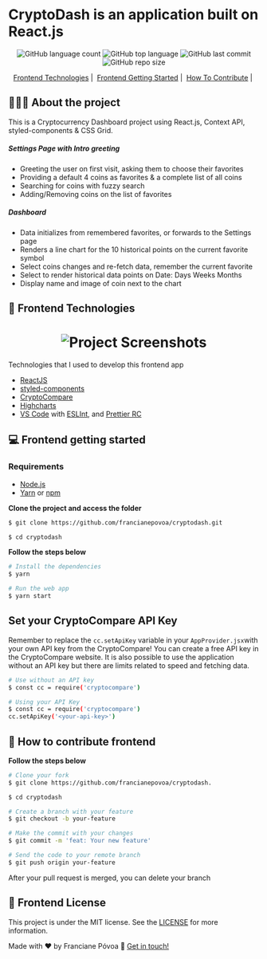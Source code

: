 # CryptoDash is an application built on React.js

<p align="center">
<img alt="GitHub language count" src="https://img.shields.io/github/languages/count/francianepovoa/cryptodash">
<img alt="GitHub top language" src="https://img.shields.io/github/languages/top/francianepovoa/cryptodash">
<img alt="GitHub last commit" src="https://img.shields.io/github/last-commit/francianepovoa/cryptodash">
<img alt="GitHub repo size" src="https://img.shields.io/github/repo-size/francianepovoa/cryptodash">
</p>

<p align="center"> 
  <a href="#-frontend-technologies">Frontend Technologies</a>&nbsp;|&nbsp;
  <a href="#-frontend-getting-started">Frontend Getting Started</a>&nbsp;|&nbsp
  <a href="#-how-to-contribute-frontend">How To Contribute</a>&nbsp;|&nbsp;
</p>

## 👨🏻‍💻 About the project

This is a Cryptocurrency Dashboard project using React.js, Context API, styled-components & CSS Grid. 

##### Settings Page with Intro greeting
 * Greeting the user on first visit, asking them to choose their favorites
 * Providing a default 4 coins as favorites & a complete list of all coins
 * Searching for coins with fuzzy search
 * Adding/Removing coins on the list of favorites

##### Dashboard
* Data initializes from remembered favorites, or forwards to the Settings page
* Renders a line chart for the 10 historical points on the current favorite symbol
* Select coins changes and re-fetch data, remember the current favorite
* Select to render historical data points on Date: Days Weeks Months
* Display name and image of coin next to the chart

## 🚀 Frontend Technologies
<h1 align="center">
	<img alt="Project Screenshots" src="./public/images/Home.gif"  />
</h1>

Technologies that I used to develop this frontend app

- [ReactJS](https://reactjs.org)
- [styled-components](https://styled-components.com/)
- [CryptoCompare](https://min-api.cryptocompare.com/)
- [Highcharts](https://www.highcharts.com/demo)
- [VS Code](https://code.visualstudio.com) with [ESLInt](https://eslint.org/docs/user-guide/getting-started), and [Prettier RC](https://github.com/prettier/prettier)

## 💻 Frontend getting started

### Requirements

- [Node.js](https://nodejs.org/en/)
- [Yarn](https://classic.yarnpkg.com/) or [npm](https://www.npmjs.com/)


**Clone the project and access the folder**

```bash
$ git clone https://github.com/francianepovoa/cryptodash.git

$ cd cryptodash

```

**Follow the steps below**

```bash
# Install the dependencies
$ yarn

# Run the web app
$ yarn start
```

## Set your CryptoCompare API Key

Remember to replace the `cc.setApiKey` variable in your `AppProvider.jsx`with your own API key from the CryptoCompare! 
You can create a free API key in the CryptoCompare website. It is also possible to use the application without an API key but there are limits related to speed and fetching data. 

```bash
# Use without an API key
$ const cc = require('cryptocompare')

# Using your API Key
$ const cc = require('cryptocompare')
cc.setApiKey('<your-api-key>')
```
## 🤔 How to contribute frontend

**Follow the steps below**

```bash
# Clone your fork
$ git clone https://github.com/francianepovoa/cryptodash.

$ cd cryptodash

# Create a branch with your feature
$ git checkout -b your-feature

# Make the commit with your changes
$ git commit -m 'feat: Your new feature'

# Send the code to your remote branch
$ git push origin your-feature
```

After your pull request is merged, you can delete your branch

## 📝 Frontend License

This project is under the MIT license. See the [LICENSE](https://github.com/francianepovoa/cryptodash/blob/master/LICENSE) for more information.

Made with ♥ by Franciane Póvoa :wave: [Get in touch!](https://github.com/francianepovoa) 